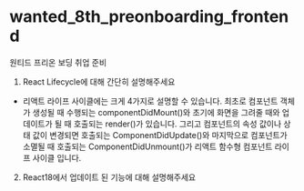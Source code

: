 # wanted_8th_preonboarding_frontend
원티드 프리온 보딩 취업 준비

1. React Lifecycle에 대해 간단히 설명해주세요
  - 리액트 라이프 사이클에는 크게 4가지로 설명할 수 있습니다. 최초로 컴포넌트 객체가 생성될 때 수행되는 componentDidMount()와 초기에 화면을 그려줄 때와 업데이트가 될 때 호출되는 render()가 있습니다. 그리고 컴포넌트의 속성 값이나 상태 값이 변경되면 호출되는 ComponentDidUpdate()와 마지막으로 컴포넌트가 소멸될 때 호출되는 ComponentDidUnmount()가 리액트 함수형 컴포넌트 라이프 사이클 입니다.
2. React18에서 업데이트 된 기능에 대해 설명해주세요
